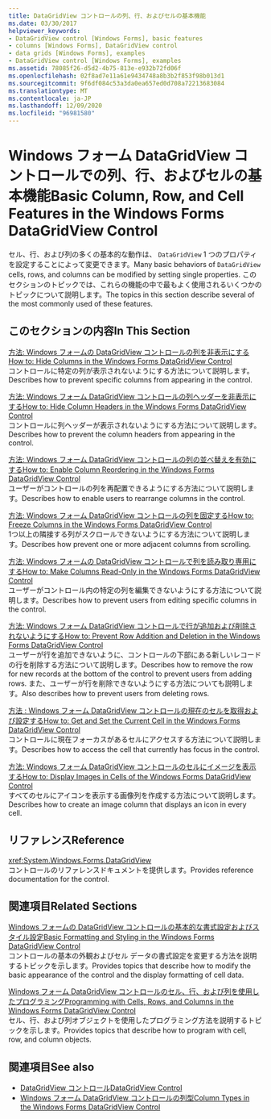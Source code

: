 ```yaml
---
title: DataGridView コントロールの列、行、およびセルの基本機能
ms.date: 03/30/2017
helpviewer_keywords:
- DataGridView control [Windows Forms], basic features
- columns [Windows Forms], DataGridView control
- data grids [Windows Forms], examples
- DataGridView control [Windows Forms], examples
ms.assetid: 78085f26-d5d2-4b75-813e-e932b72fd06f
ms.openlocfilehash: 02f8ad7e11a61e9434748a8b3b2f853f98b013d1
ms.sourcegitcommit: 9f6df084c53a3da0ea657ed0d708a72213683084
ms.translationtype: MT
ms.contentlocale: ja-JP
ms.lasthandoff: 12/09/2020
ms.locfileid: "96981580"
---
```

# <a name="basic-column-row-and-cell-features-in-the-windows-forms-datagridview-control"></a><span data-ttu-id="9e780-102">Windows フォーム DataGridView コントロールでの列、行、およびセルの基本機能</span><span class="sxs-lookup"><span data-stu-id="9e780-102">Basic Column, Row, and Cell Features in the Windows Forms DataGridView Control</span></span>
<span data-ttu-id="9e780-103">セル、行、および列の多くの基本的な動作は、 `DataGridView` 1 つのプロパティを設定することによって変更できます。</span><span class="sxs-lookup"><span data-stu-id="9e780-103">Many basic behaviors of `DataGridView` cells, rows, and columns can be modified by setting single properties.</span></span> <span data-ttu-id="9e780-104">このセクションのトピックでは、これらの機能の中で最もよく使用されるいくつかのトピックについて説明します。</span><span class="sxs-lookup"><span data-stu-id="9e780-104">The topics in this section describe several of the most commonly used of these features.</span></span>  
  
## <a name="in-this-section"></a><span data-ttu-id="9e780-105">このセクションの内容</span><span class="sxs-lookup"><span data-stu-id="9e780-105">In This Section</span></span>  
 [<span data-ttu-id="9e780-106">方法: Windows フォームの DataGridView コントロールの列を非表示にする</span><span class="sxs-lookup"><span data-stu-id="9e780-106">How to: Hide Columns in the Windows Forms DataGridView Control</span></span>](how-to-hide-columns-in-the-windows-forms-datagridview-control.md)  
 <span data-ttu-id="9e780-107">コントロールに特定の列が表示されないようにする方法について説明します。</span><span class="sxs-lookup"><span data-stu-id="9e780-107">Describes how to prevent specific columns from appearing in the control.</span></span>  
  
 [<span data-ttu-id="9e780-108">方法: Windows フォーム DataGridView コントロールの列ヘッダーを非表示にする</span><span class="sxs-lookup"><span data-stu-id="9e780-108">How to: Hide Column Headers in the Windows Forms DataGridView Control</span></span>](how-to-hide-column-headers-in-the-windows-forms-datagridview-control.md)  
 <span data-ttu-id="9e780-109">コントロールに列ヘッダーが表示されないようにする方法について説明します。</span><span class="sxs-lookup"><span data-stu-id="9e780-109">Describes how to prevent the column headers from appearing in the control.</span></span>  
  
 [<span data-ttu-id="9e780-110">方法: Windows フォーム DataGridView コントロールの列の並べ替えを有効にする</span><span class="sxs-lookup"><span data-stu-id="9e780-110">How to: Enable Column Reordering in the Windows Forms DataGridView Control</span></span>](how-to-enable-column-reordering-in-the-windows-forms-datagridview-control.md)  
 <span data-ttu-id="9e780-111">ユーザーがコントロールの列を再配置できるようにする方法について説明します。</span><span class="sxs-lookup"><span data-stu-id="9e780-111">Describes how to enable users to rearrange columns in the control.</span></span>  
  
 [<span data-ttu-id="9e780-112">方法: Windows フォーム DataGridView コントロールの列を固定する</span><span class="sxs-lookup"><span data-stu-id="9e780-112">How to: Freeze Columns in the Windows Forms DataGridView Control</span></span>](how-to-freeze-columns-in-the-windows-forms-datagridview-control.md)  
 <span data-ttu-id="9e780-113">1つ以上の隣接する列がスクロールできないようにする方法について説明します。</span><span class="sxs-lookup"><span data-stu-id="9e780-113">Describes how prevent one or more adjacent columns from scrolling.</span></span>  
  
 [<span data-ttu-id="9e780-114">方法: Windows フォームの DataGridView コントロールで列を読み取り専用にする</span><span class="sxs-lookup"><span data-stu-id="9e780-114">How to: Make Columns Read-Only in the Windows Forms DataGridView Control</span></span>](how-to-make-columns-read-only-in-the-windows-forms-datagridview-control.md)  
 <span data-ttu-id="9e780-115">ユーザーがコントロール内の特定の列を編集できないようにする方法について説明します。</span><span class="sxs-lookup"><span data-stu-id="9e780-115">Describes how to prevent users from editing specific columns in the control.</span></span>  
  
 [<span data-ttu-id="9e780-116">方法: Windows フォーム DataGridView コントロールで行が追加および削除されないようにする</span><span class="sxs-lookup"><span data-stu-id="9e780-116">How to: Prevent Row Addition and Deletion in the Windows Forms DataGridView Control</span></span>](prevent-row-addition-and-deletion-datagridview.md)  
 <span data-ttu-id="9e780-117">ユーザーが行を追加できないように、コントロールの下部にある新しいレコードの行を削除する方法について説明します。</span><span class="sxs-lookup"><span data-stu-id="9e780-117">Describes how to remove the row for new records at the bottom of the control to prevent users from adding rows.</span></span> <span data-ttu-id="9e780-118">また、ユーザーが行を削除できないようにする方法についても説明します。</span><span class="sxs-lookup"><span data-stu-id="9e780-118">Also describes how to prevent users from deleting rows.</span></span>  
  
 [<span data-ttu-id="9e780-119">方法 : Windows フォーム DataGridView コントロールの現在のセルを取得および設定する</span><span class="sxs-lookup"><span data-stu-id="9e780-119">How to: Get and Set the Current Cell in the Windows Forms DataGridView Control</span></span>](get-and-set-the-current-cell-wf-datagridview-control.md)  
 <span data-ttu-id="9e780-120">コントロールに現在フォーカスがあるセルにアクセスする方法について説明します。</span><span class="sxs-lookup"><span data-stu-id="9e780-120">Describes how to access the cell that currently has focus in the control.</span></span>  
  
 [<span data-ttu-id="9e780-121">方法: Windows フォーム DataGridView コントロールのセルにイメージを表示する</span><span class="sxs-lookup"><span data-stu-id="9e780-121">How to: Display Images in Cells of the Windows Forms DataGridView Control</span></span>](how-to-display-images-in-cells-of-the-windows-forms-datagridview-control.md)  
 <span data-ttu-id="9e780-122">すべてのセルにアイコンを表示する画像列を作成する方法について説明します。</span><span class="sxs-lookup"><span data-stu-id="9e780-122">Describes how to create an image column that displays an icon in every cell.</span></span>  
  
## <a name="reference"></a><span data-ttu-id="9e780-123">リファレンス</span><span class="sxs-lookup"><span data-stu-id="9e780-123">Reference</span></span>  
 <xref:System.Windows.Forms.DataGridView>  
 <span data-ttu-id="9e780-124">コントロールのリファレンスドキュメントを提供します。</span><span class="sxs-lookup"><span data-stu-id="9e780-124">Provides reference documentation for the control.</span></span>  
  
## <a name="related-sections"></a><span data-ttu-id="9e780-125">関連項目</span><span class="sxs-lookup"><span data-stu-id="9e780-125">Related Sections</span></span>  
 [<span data-ttu-id="9e780-126">Windows フォームの DataGridView コントロールの基本的な書式設定およびスタイル設定</span><span class="sxs-lookup"><span data-stu-id="9e780-126">Basic Formatting and Styling in the Windows Forms DataGridView Control</span></span>](basic-formatting-and-styling-in-the-windows-forms-datagridview-control.md)  
 <span data-ttu-id="9e780-127">コントロールの基本の外観およびセル データの書式設定を変更する方法を説明するトピックを示します。</span><span class="sxs-lookup"><span data-stu-id="9e780-127">Provides topics that describe how to modify the basic appearance of the control and the display formatting of cell data.</span></span>  
  
 [<span data-ttu-id="9e780-128">Windows フォーム DataGridView コントロールのセル、行、および列を使用したプログラミング</span><span class="sxs-lookup"><span data-stu-id="9e780-128">Programming with Cells, Rows, and Columns in the Windows Forms DataGridView Control</span></span>](programming-with-cells-rows-and-columns-in-the-datagrid.md)  
 <span data-ttu-id="9e780-129">セル、行、および列オブジェクトを使用したプログラミング方法を説明するトピックを示します。</span><span class="sxs-lookup"><span data-stu-id="9e780-129">Provides topics that describe how to program with cell, row, and column objects.</span></span>  
  
## <a name="see-also"></a><span data-ttu-id="9e780-130">関連項目</span><span class="sxs-lookup"><span data-stu-id="9e780-130">See also</span></span>

- [<span data-ttu-id="9e780-131">DataGridView コントロール</span><span class="sxs-lookup"><span data-stu-id="9e780-131">DataGridView Control</span></span>](datagridview-control-windows-forms.md)
- [<span data-ttu-id="9e780-132">Windows フォーム DataGridView コントロールの列型</span><span class="sxs-lookup"><span data-stu-id="9e780-132">Column Types in the Windows Forms DataGridView Control</span></span>](column-types-in-the-windows-forms-datagridview-control.md)
